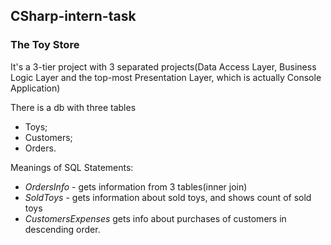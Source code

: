 ## CSharp-intern-task
### The Toy Store
It's a 3-tier project with 3 separated projects(Data Access Layer, Business Logic Layer and the top-most Presentation Layer, which is actually Console Application)

There is a db with three tables
* Toys;
* Customers;
* Orders.

Meanings of SQL Statements:
* _OrdersInfo_ - gets information from 3 tables(inner join)
* _SoldToys_ - gets information about sold toys, and shows count of sold toys
* _CustomersExpenses_  gets info about purchases of customers in descending order.
